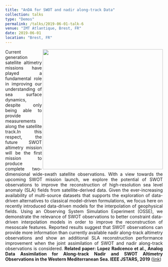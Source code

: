 ```yaml
---
title: "AnDA for SWOT and nadir along-track Data"
collection: talks
type: "Demos"
permalink: /talks/2019-06-01-talk-6
venue: "IMT Atlantique, Brest, FR"
date: 2019-06-01
location: "Brest, FR"
---
```


<div style="text-align: justify"> 
<img src="https://www.imt-atlantique.fr/sites/default/files/rfablet/ieee_jstars_MLopez2019.jpg" width="384" align ="right">
Current generation satellite altimetry missions 
have played   a   fundamental   role   in   improving   our   understanding of  sea  surface  dynamics, despite
only  being able to provide measurements along the satellite track.In this respect, the future SWOT  altimetry 
mission  will  be  the  first  mission  to  produce complete two-dimensional wide-swath satellite observations. 
With a view towards the upcoming SWOT mission launch, we explore the potential of SWOT observations to improve 
the reconstruction of  high-resolution  sea  level  anomaly  (SLA)  fields  from  satellite-derived  data.  
Given  the  ever-increasing  availability  of  multi-source  datasets  that  supports  the  exploration  of  
data-driven alternatives to classical model-driven formulations, we focus here on  recently  introduced  
data-driven  models  for  the  interpolation of  geophysical  fields.  Using  an  Observing  System  Simulation 
Experiment  (OSSE),  we  demonstrate  the  relevance  of  SWOT observations to better constraint data-driven 
interpolation models in  order  to  improve  the  reconstruction  of  mesoscale  features. Reported  results  suggest 
that  SWOT  observations  can  provide more information than currently available nadir along-track altimetry observations 
and show an additional SLA reconstruction performance improvement when the joint assimilation of SWOT and nadir along-track
observations is considered.
<strong>Related paper: Lopez Radcenco et al.,  Analog Data Assimilation for Along-track Nadir and SWOT Altimetry Observations 
in the Western Mediterranean Sea. IEEE JSTARS, 2019 
</strong> (<a href="https://www.researchgate.net/publication/332703297_Analog_Data_Assimilation_of_Along-Track_Nadir_and_Wide-Swath_SWOT_Altimetry_Observations_in_the_Western_Mediterranean_Sea">link</a>)

</div>



